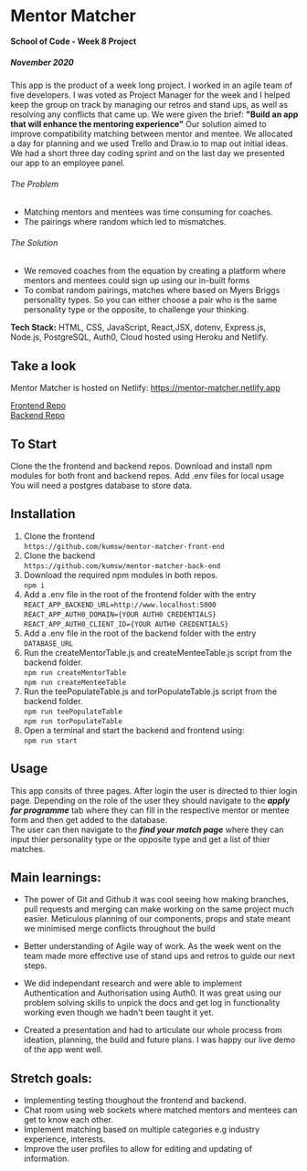 # Mentor Matcher

**School of Code - Week 8 Project**

##### November 2020

This app is the product of a week long project. I worked in an agile team of five developers. I was voted as Project Manager for the week and I helped keep the group on track by managing our retros and stand ups, as well as resolving any conflicts that came up. We were given the brief: **"Build an app that will enhance the mentoring experience"** Our solution aimed to improve compatibility matching between mentor and mentee. We allocated a day for planning and we used Trello and Draw.io to map out initial ideas. We had a short three day coding sprint and on the last day we presented our app to an employee panel.

###### The Problem

- Matching mentors and mentees was time consuming for coaches.
- The pairings where random which led to mismatches.

###### The Solution

- We removed coaches from the equation by creating a platform where mentors and mentees could sign up using our in-built forms
- To combat random pairings, matches where based on Myers Briggs personality types. So you can either choose a pair who is the same personality type or the opposite, to challenge your thinking.

**Tech Stack:** HTML, CSS, JavaScript, React,JSX, dotenv, Express.js, Node.js, PostgreSQL, Auth0, Cloud hosted using Heroku and Netlify.

## Take a look

Mentor Matcher is hosted on Netlify: https://mentor-matcher.netlify.app

[Frontend Repo](https://github.com/kumsw/mentor-matcher-front-end)<br/>
[Backend Repo](https://github.com/kumsw/mentor-matcher-back-end)<br/>

## To Start

Clone the the frontend and backend repos. Download and install npm modules for both front and backend repos. Add .env files for local usage You will need a postgres database to store data.

## Installation

1.  Clone the frontend<br/>
    `https://github.com/kumsw/mentor-matcher-front-end`<br/>
2.  Clone the backend<br/>
    `https://github.com/kumsw/mentor-matcher-back-end`<br/>
3.  Download the required npm modules in both repos.<br/>
    `npm i`<br/>
4.  Add a .env file in the root of the frontend folder with the entry<br/>
    `REACT_APP_BACKEND_URL=http://www.localhost:5000`<br/>
    `REACT_APP_AUTH0_DOMAIN={YOUR AUTH0 CREDENTIALS}`<br/>
    `REACT_APP_AUTH0_CLIENT_ID={YOUR AUTH0 CREDENTIALS}`<br/>
5.  Add a .env file in the root of the backend folder with the entry<br/>
    `DATABASE_URL`<br/>
6.  Run the createMentorTable.js and createMenteeTable.js script from the backend folder.<br/>
    `npm run createMentorTable`<br/>
    `npm run createMenteeTable`<br/>
7.  Run the teePopulateTable.js and torPopulateTable.js script from the backend folder.<br/>
    `npm run teePopulateTable`<br/>
    `npm run torPopulateTable`<br/>
8.  Open a terminal and start the backend and frontend using:<br/>
    `npm run start`<br/>

## Usage

This app consits of three pages. After login the user is directed to thier login page. Depending on the role of the user they should navigate to the **_apply for programme_** tab where they can fill in the respective mentor or mentee form and then get added to the database.<br/>
The user can then navigate to the **_find your match page_** where they can input thier personality type or the opposite type and get a list of thier matches.

## Main learnings:

- The power of Git and Github it was cool seeing how making branches, pull requests and merging can make working on the same project much easier. Meticulous planning of our components, props and state meant we minimised merge conflicts throughout the build

- Better understanding of Agile way of work. As the week went on the team made more effective use of stand ups and retros to guide our next steps.

- We did independant research and were able to implement Authentication and Authorisation using Auth0. It was great using our problem solving skills to unpick the docs and get log in functionality working even though we hadn't been taught it yet.

- Created a presentation and had to articulate our whole process from ideation, planning, the build and future plans. I was happy our live demo of the app went well.

## Stretch goals:

- Implementing testing thoughout the frontend and backend.
- Chat room using web sockets where matched mentors and mentees can get to know each other.
- Implement matching based on multiple categories e.g industry experience, interests.
- Improve the user profiles to allow for editing and updating of information.
